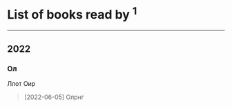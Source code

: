 # List of books read by [](https://plus.google.com/u/0/116931591025617696299/)<sup>1</sup>
---

## 2022

### Ол
Ллот Оир
> [2022-06-05] Олрнг



